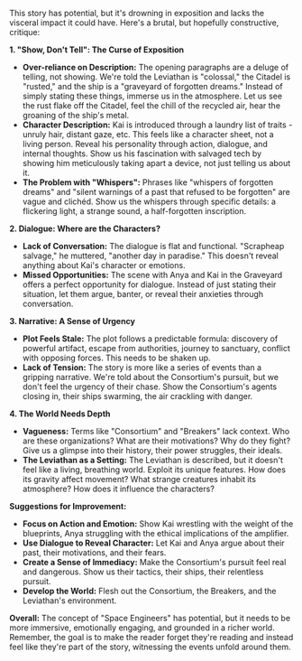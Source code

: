 This story has potential, but it's drowning in exposition and lacks the visceral impact it could have. Here's a brutal, but hopefully constructive, critique:

**1. "Show, Don't Tell": The Curse of Exposition**

* **Over-reliance on Description:** The opening paragraphs are a deluge of telling, not showing. We're told the Leviathan is "colossal," the Citadel is "rusted," and the ship is a "graveyard of forgotten dreams."  Instead of simply stating these things, immerse us in the atmosphere. Let us see the rust flake off the Citadel, feel the chill of the recycled air, hear the groaning of the ship's metal.
* **Character Description:** Kai is introduced through a laundry list of traits - unruly hair, distant gaze, etc. This feels like a character sheet, not a living person. Reveal his personality through action, dialogue, and internal thoughts. Show us his fascination with salvaged tech by showing him meticulously taking apart a device, not just telling us about it.
* **The Problem with "Whispers":** Phrases like "whispers of forgotten dreams" and "silent warnings of a past that refused to be forgotten" are vague and clichéd.  Show us the whispers through specific details: a flickering light, a strange sound, a half-forgotten inscription.  

**2. Dialogue: Where are the Characters?**

* **Lack of Conversation:**  The dialogue is flat and functional.  "Scrapheap salvage," he muttered, "another day in paradise."  This doesn't reveal anything about Kai's character or emotions. 
* **Missed Opportunities:** The scene with Anya and Kai in the Graveyard offers a perfect opportunity for dialogue. Instead of just stating their situation, let them argue, banter, or reveal their anxieties through conversation. 

**3. Narrative: A Sense of Urgency**

* **Plot Feels Stale:** The plot follows a predictable formula:  discovery of powerful artifact, escape from authorities, journey to sanctuary, conflict with opposing forces.  This needs to be shaken up.
* **Lack of Tension:** The story is more like a series of events than a gripping narrative. We're told about the Consortium's pursuit, but we don't feel the urgency of their chase. Show the Consortium's agents closing in, their ships swarming, the air crackling with danger.

**4. The World Needs Depth**

* **Vagueness:**  Terms like "Consortium" and "Breakers" lack context. Who are these organizations? What are their motivations? Why do they fight? Give us a glimpse into their history, their power struggles, their ideals.
* **The Leviathan as a Setting:** The Leviathan is described, but it doesn't feel like a living, breathing world.  Exploit its unique features.  How does its gravity affect movement?  What strange creatures inhabit its atmosphere?  How does it influence the characters?

**Suggestions for Improvement:**

* **Focus on Action and Emotion:**  Show Kai wrestling with the weight of the blueprints, Anya struggling with the ethical implications of the amplifier.  
* **Use Dialogue to Reveal Character:**  Let Kai and Anya argue about their past, their motivations, and their fears.  
* **Create a Sense of Immediacy:**  Make the Consortium's pursuit feel real and dangerous. Show us their tactics, their ships, their relentless pursuit.
* **Develop the World:**  Flesh out the Consortium, the Breakers, and the Leviathan's environment. 

**Overall:** The concept of "Space Engineers" has potential, but it needs to be more immersive, emotionally engaging, and  grounded in a richer world. Remember, the goal is to make the reader forget they're reading and instead feel like they're  part of the story, witnessing the events unfold around them. 
